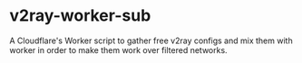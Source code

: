 # v2ray-worker-sub
A Cloudflare's Worker script to gather free v2ray configs and mix them with worker in order to make them work over filtered networks.
